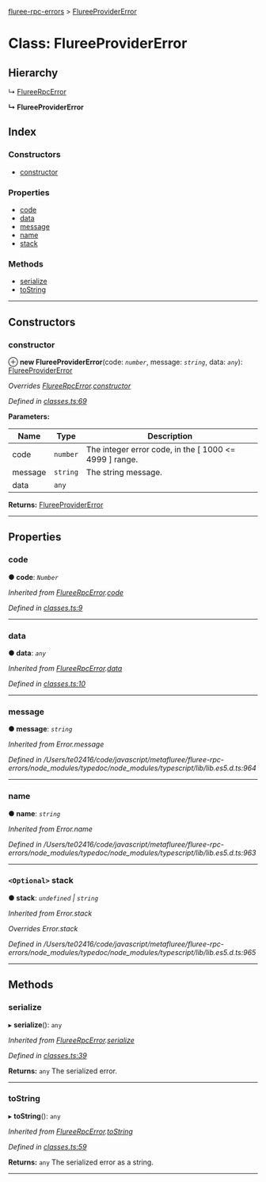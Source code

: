 [fluree-rpc-errors](../README.md) > [FlureeProviderError](../classes/flureeprovidererror.md)

# Class: FlureeProviderError

## Hierarchy

↳ [FlureeRpcError](flureerpcerror.md)

**↳ FlureeProviderError**

## Index

### Constructors

- [constructor](flureeprovidererror.md#constructor)

### Properties

- [code](flureeprovidererror.md#code)
- [data](flureeprovidererror.md#data)
- [message](flureeprovidererror.md#message)
- [name](flureeprovidererror.md#name)
- [stack](flureeprovidererror.md#stack)

### Methods

- [serialize](flureeprovidererror.md#serialize)
- [toString](flureeprovidererror.md#tostring)

---

## Constructors

<a id="constructor"></a>

### constructor

⊕ **new FlureeProviderError**(code: _`number`_, message: _`string`_, data: _`any`_): [FlureeProviderError](flureeprovidererror.md)

_Overrides [FlureeRpcError](flureerpcerror.md).[constructor](flureerpcerror.md#constructor)_

_Defined in [classes.ts:69](https://github.com/StylusFrost/fluree-rpc-errors/blob/9a9ba6a/src/classes.ts#L69)_

**Parameters:**

| Name    | Type     | Description                                              |
| ------- | -------- | -------------------------------------------------------- |
| code    | `number` | The integer error code, in the \[ 1000 <= 4999 \] range. |
| message | `string` | The string message.                                      |
| data    | `any`    |

**Returns:** [FlureeProviderError](flureeprovidererror.md)

---

## Properties

<a id="code"></a>

### code

**● code**: _`Number`_

_Inherited from [FlureeRpcError](flureerpcerror.md).[code](flureerpcerror.md#code)_

_Defined in [classes.ts:9](https://github.com/StylusFrost/fluree-rpc-errors/blob/9a9ba6a/src/classes.ts#L9)_

---

<a id="data"></a>

### data

**● data**: _`any`_

_Inherited from [FlureeRpcError](flureerpcerror.md).[data](flureerpcerror.md#data)_

_Defined in [classes.ts:10](https://github.com/StylusFrost/fluree-rpc-errors/blob/9a9ba6a/src/classes.ts#L10)_

---

<a id="message"></a>

### message

**● message**: _`string`_

_Inherited from Error.message_

_Defined in /Users/te02416/code/javascript/metafluree/fluree-rpc-errors/node_modules/typedoc/node_modules/typescript/lib/lib.es5.d.ts:964_

---

<a id="name"></a>

### name

**● name**: _`string`_

_Inherited from Error.name_

_Defined in /Users/te02416/code/javascript/metafluree/fluree-rpc-errors/node_modules/typedoc/node_modules/typescript/lib/lib.es5.d.ts:963_

---

<a id="stack"></a>

### `<Optional>` stack

**● stack**: _`undefined` \| `string`_

_Inherited from Error.stack_

_Overrides Error.stack_

_Defined in /Users/te02416/code/javascript/metafluree/fluree-rpc-errors/node_modules/typedoc/node_modules/typescript/lib/lib.es5.d.ts:965_

---

## Methods

<a id="serialize"></a>

### serialize

▸ **serialize**(): `any`

_Inherited from [FlureeRpcError](flureerpcerror.md).[serialize](flureerpcerror.md#serialize)_

_Defined in [classes.ts:39](https://github.com/StylusFrost/fluree-rpc-errors/blob/9a9ba6a/src/classes.ts#L39)_

**Returns:** `any`
The serialized error.

---

<a id="tostring"></a>

### toString

▸ **toString**(): `any`

_Inherited from [FlureeRpcError](flureerpcerror.md).[toString](flureerpcerror.md#tostring)_

_Defined in [classes.ts:59](https://github.com/StylusFrost/fluree-rpc-errors/blob/9a9ba6a/src/classes.ts#L59)_

**Returns:** `any`
The serialized error as a string.

---
